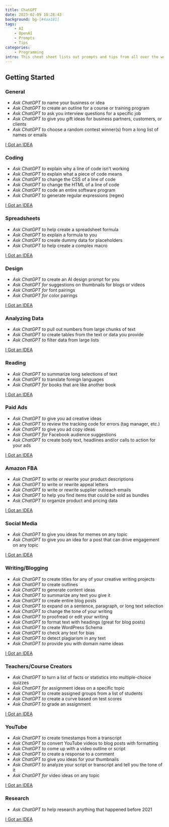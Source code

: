 ```yaml
---
title: ChatGPT
date: 2023-02-09 10:28:43
background: bg-[#4aa181]
tags:
    - AI
    - OpenAI
    - Prompts
    - Tips
categories:
    - Programming
intro: This cheat sheet lists out prompts and tips from all over the world on how to use ChatGPT effectively
---
```


Getting Started
---------------



### General
- _Ask ChatGPT to_ name your business or idea
- _Ask ChatGPT to_ create an outline for a course or training program
- _Ask ChatGPT to_ ask you interview questions for a specific job
- _Ask ChatGPT to_ give you gift ideas for business partners, customers, or clients
- _Ask ChatGPT to_ choose a random contest winner(s) from a long list of names or emails

[I Got an IDEA](https://github.com/Fechin/reference/blob/main/source/_posts/chatgpt.md)




### Coding
- _Ask ChatGPT to_ explain why a line of code isn't working
- _Ask ChatGPT to_ explain what a piece of code means
- _Ask ChatGPT to_ change the CSS of a line of code
- _Ask ChatGPT to_ change the HTML of a line of code
- _Ask ChatGPT to_ code an entire software program
- _Ask ChatGPT to_ generate regular expressions (regex)

[I Got an IDEA](https://github.com/Fechin/reference/blob/main/source/_posts/chatgpt.md)





### Spreadsheets
- _Ask ChatGPT to_ help create a spreadsheet formula
- _Ask ChatGPT to_ explain a formula to you
- _Ask ChatGPT to_ create dummy data for placeholders
- _Ask ChatGPT to_ help create a complex macro

[I Got an IDEA](https://github.com/Fechin/reference/blob/main/source/_posts/chatgpt.md)





### Design
- _Ask ChatGPT to_ create an AI design prompt for you
- _Ask ChatGPT for_ suggestions on thumbnails for blogs or videos
- _Ask ChatGPT for_ font pairings
- _Ask ChatGPT for_ color pairings
 
[I Got an IDEA](https://github.com/Fechin/reference/blob/main/source/_posts/chatgpt.md)



### Analyzing Data
- _Ask ChatGPT to_ pull out numbers from large chunks of text
- _Ask ChatGPT to_ create tables from the text or data you provide
- _Ask ChatGPT to_ filter data from large lists

[I Got an IDEA](https://github.com/Fechin/reference/blob/main/source/_posts/chatgpt.md)




### Reading
- _Ask ChatGPT to_ summarize long selections of text
- _Ask ChatGPT to_ translate foreign languages
- _Ask ChatGPT for_ books that are like another book

[I Got an IDEA](https://github.com/Fechin/reference/blob/main/source/_posts/chatgpt.md)



### Paid Ads
- _Ask ChatGPT to_ give you ad creative ideas
- _Ask ChatGPT to_ review the tracking code for errors (tag manager, etc.)
- _Ask ChatGPT to_ give you ad copy ideas
- _Ask ChatGPT for_ Facebook audience suggestions
- _Ask ChatGPT to_ create body text, headlines and/or calls to action for your ads

[I Got an IDEA](https://github.com/Fechin/reference/blob/main/source/_posts/chatgpt.md)




### Amazon FBA
- _Ask ChatGPT to_ write or rewrite your product descriptions
- _Ask ChatGPT to_ write or rewrite appeal letters
- _Ask ChatGPT to_ write or rewrite supplier outreach emails
- _Ask ChatGPT to_ help you find items that could be sold as bundles
- _Ask ChatGPT to_ organize product and pricing data

[I Got an IDEA](https://github.com/Fechin/reference/blob/main/source/_posts/chatgpt.md)





### Social Media
- _Ask ChatGPT to_ give you ideas for memes on any topic
- _Ask ChatGPT to_ give you an idea for a post that can drive engagement on any topic

[I Got an IDEA](https://github.com/Fechin/reference/blob/main/source/_posts/chatgpt.md)




### Writing/Blogging
- _Ask ChatGPT to_ create titles for any of your creative writing projects
- _Ask ChatGPT to_ create outlines
- _Ask ChatGPT to_ generate content ideas
- _Ask ChatGPT to_ summarize any text you give it
- _Ask ChatGPT to_ create entire blog posts
- _Ask ChatGPT to_ expand on a sentence, paragraph, or long text selection
- _Ask ChatGPT to_ change the tone of your writing
- _Ask ChatGPT to_ proofread or edit your writing
- _Ask ChatGPT to_ format text with headings (great for blog posts)
- _Ask ChatGPT to_ create WordPress Schema
- _Ask ChatGPT to_ check any text for bias
- _Ask ChatGPT to_ detect plagiarism in any text
- _Ask ChatGPT to_ provide you with domain name ideas

[I Got an IDEA](https://github.com/Fechin/reference/blob/main/source/_posts/chatgpt.md)



### Teachers/Course Creators
- _Ask ChatGPT to_ turn a list of facts or statistics into multiple-choice quizzes
- _Ask ChatGPT for_ assignment ideas on a specific topic
- _Ask ChatGPT to_ create assigned groups from a list of students
- _Ask ChatGPT to_ create a curve based on test scores
- _Ask ChatGPT to_ grade an assignment

[I Got an IDEA](https://github.com/Fechin/reference/blob/main/source/_posts/chatgpt.md)





### YouTube
- _Ask ChatGPT to_ create timestamps from a transcript
- _Ask ChatGPT to_ convert YouTube videos to blog posts with formatting
- _Ask ChatGPT to_ come up with a video outline or script
- _Ask ChatGPT to_ create a response to a comment
- _Ask ChatGPT to_ give you ideas for your thumbnails
- _Ask ChatGPT to_ analyze your script or transcript and tell you the tone of it
- _Ask ChatGPT for_ video ideas on any topic

[I Got an IDEA](https://github.com/Fechin/reference/blob/main/source/_posts/chatgpt.md)




### Research
- _Ask ChatGPT to_ help research anything that happened before 2021

[I Got an IDEA](https://github.com/Fechin/reference/blob/main/source/_posts/chatgpt.md)

